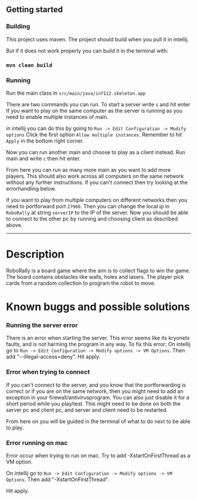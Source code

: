 ## Getting started

### Building
This project uses maven.
The project should build when you pull it in intellij.

But if it does not work properly you can build it in the terminal with:
### `mvn clean build`

### Running

Run the main class in `src/main/java/inf112.skeleton.app`

There are two commands you can run.
To start a server write `s` and hit enter
If you want to play on the same computer as the server is running as you need to enable multiple instances of main.

in intellij you can do this by going to `Run -> Edit Configuration -> Modify options`
Click the first option `Allow multiple instances`.
Remember to hit `Apply` in the bottom right corner.

Now you can run another main and choose to play as a client instead.
Run main and write `c` then hit enter.

From here you can run as many more main as you want to add more players.
This should also work across all computers on the same network without any further instructions.
If you can't connect then try looking at the errorhandling below.

If you want to play from multiple computers on different networks then you need to portforward port `27960`.
Then you can change the local ip in `RoboRally` at string `serverIP` to the IP of the server.
Now you should be able to connect to the other pc by running and choosing client as described above.

___

# Description 

RoboRally is a board game where the aim is to collect flags to win the game.
The board contains obstacles like walls, holes and lasers.
The player pick cards from a random collection to program the robot to move.

# Known buggs and possible solutions

### Running the server error
There is an error when starting the server. 
This error seems like its kryonets faults, and is not harming the program in any way.
To fix this error:
On intellij go to
`Run -> Edit Configuration -> Modify options -> VM Options`.
Then add "--illegal-access=deny".
Hit apply.


### Error when trying to connect
If you can't connect to the server, and you know that the portforwarding is correct or if you are on the same network,
then you might need to add an exception in your firewall/antivirusprogram.
You can also just disable it for a short period while you play/test.
This might need to be done on both the server pc and client pc, and server and client need to be restarted.

From here on you will be guided in the terminal of what to do next to be able to play.

### Error running on mac

Error occur when trying to run on mac.
Try to add -XstartOnFirstThread as a VM option.

On intellij go to
`Run -> Edit Configuration -> Modify options -> VM Options`.
Then add "-XstartOnFirstThread".

Hit apply.


